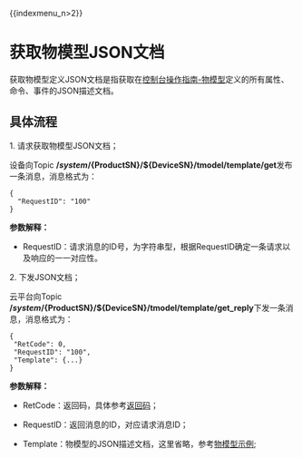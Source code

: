 {{indexmenu_n>2}}

# 获取物模型JSON文档

获取物模型定义JSON文档是指获取在[控制台操作指南-物模型](../../console_guide/thingmode/operation_example)定义的所有属性、命令、事件的JSON描述文档。

## 具体流程

1\. 请求获取物模型JSON文档；  

设备向Topic **/$system/${ProductSN}/${DeviceSN}/tmodel/template/get**发布一条消息，消息格式为：

```
{
  "RequestID": "100"
} 
```

**参数解释：**

- RequestID：请求消息的ID号，为字符串型，根据RequestID确定一条请求以及响应的一一对应性。


2\. 下发JSON文档；

云平台向Topic **/$system/${ProductSN}/${DeviceSN}/tmodel/template/get_reply**下发一条消息，消息格式为：

```
{
 "RetCode": 0,
 "RequestID": "100",
 "Template": {...}
}
```

**参数解释：**

- RetCode：返回码，具体参考[返回码](../../api_guide/retcode)；

- RequestID：返回消息的ID，对应请求消息ID；

- Template：物模型的JSON描述文档，这里省略，参考[物模型示例](../../console_guide/thingmode/operation_example);